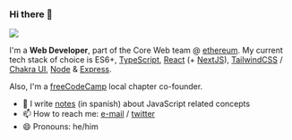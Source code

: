 ### Hi there 👋

![](https://github-readme-stats.vercel.app/api?username=nhsz&show_icons=true&count_private=true)

I'm a **Web Developer**, part of the Core Web team @ [ethereum](https://github.com/ethereum). My current tech stack of choice is ES6+, [TypeScript](https://github.com/microsoft/TypeScript), [React](https://github.com/facebook/react) (+ [NextJS](https://github.com/vercel/next.js/)), [TailwindCSS](https://github.com/tailwindlabs/tailwindcss) / [Chakra UI](https://github.com/chakra-ui/chakra-ui), [Node](https://github.com/nodejs/node) & [Express](https://github.com/expressjs/express).

Also, I'm a [freeCodeCamp](https://freecodecampba.org) local chapter co-founder.

- 📝 I write [notes](https://github.com/undefinedschool/notes) (in spanish) about JavaScript related concepts
- 📫 How to reach me: [e-mail](mailto:nh.quiroz@gmail.com/) / [twitter](https://twitter.com/___nhsz)
- 😄 Pronouns: he/him
